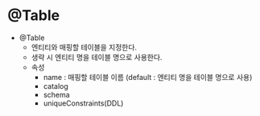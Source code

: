 # @Table

- @Table
  - 엔티티와 매핑할 테이블을 지정한다.
  - 생략 시 엔티티 명을 테이블 명으로 사용한다.
  - 속성
    - name : 매핑할 테이블 이름 (default : 엔티티 명을 테이블 명으로 사용)
    - catalog
    - schema
    - uniqueConstraints(DDL)
